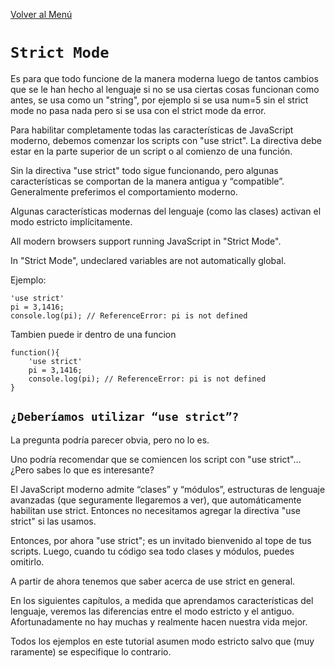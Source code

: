[Volver al Menú](../root.md)

# `Strict Mode`

Es para que todo funcione de la manera moderna luego de tantos cambios que se le han hecho al lenguaje si no se usa ciertas cosas funcionan como antes, se usa como un "string", por ejemplo si se usa num=5 sin el strict mode no pasa nada pero si se usa con el strict mode da error.

Para habilitar completamente todas las características de JavaScript moderno, debemos comenzar los scripts con "use strict". La directiva debe estar en la parte superior de un script o al comienzo de una función.

Sin la directiva "use strict" todo sigue funcionando, pero algunas características se comportan de la manera antigua y “compatible”. Generalmente preferimos el comportamiento moderno.

Algunas características modernas del lenguaje (como las clases) activan el modo estricto implícitamente.

All modern browsers support running JavaScript in "Strict Mode".

In "Strict Mode", undeclared variables are not automatically global.

Ejemplo:
```
'use strict'
pi = 3,1416;
console.log(pi); // ReferenceError: pi is not defined
```
Tambien puede ir dentro de una funcion
```
function(){
    'use strict'
    pi = 3,1416;
    console.log(pi); // ReferenceError: pi is not defined
}
``` 

## `¿Deberíamos utilizar “use strict”?`
La pregunta podría parecer obvia, pero no lo es.

Uno podría recomendar que se comiencen los script con "use strict"… ¿Pero sabes lo que es interesante?

El JavaScript moderno admite “clases” y “módulos”, estructuras de lenguaje avanzadas (que seguramente llegaremos a ver), que automáticamente habilitan use strict. Entonces no necesitamos agregar la directiva "use strict" si las usamos.

Entonces, por ahora "use strict"; es un invitado bienvenido al tope de tus scripts. Luego, cuando tu código sea todo clases y módulos, puedes omitirlo.

A partir de ahora tenemos que saber acerca de use strict en general.

En los siguientes capítulos, a medida que aprendamos características del lenguaje, veremos las diferencias entre el modo estricto y el antiguo. Afortunadamente no hay muchas y realmente hacen nuestra vida mejor.

Todos los ejemplos en este tutorial asumen modo estricto salvo que (muy raramente) se especifique lo contrario.